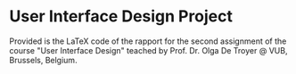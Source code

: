 User Interface Design Project
==============================

Provided is the LaTeX code of the rapport for the second assignment of the course "User Interface Design" teached by Prof. Dr. Olga De Troyer @ VUB, Brussels, Belgium.

